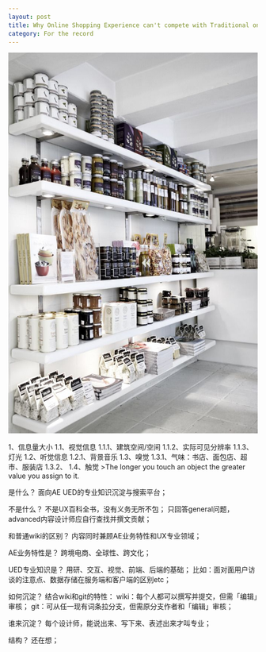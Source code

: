 ```yaml
---
layout: post
title: Why Online Shopping Experience can't compete with Traditional ones?
category: For the record
---
```


![set](/images/store.jpg)


1、信息量大小
	1.1、视觉信息
		1.1.1、建筑空间/空间
		1.1.2、实际可见分辨率
		1.1.3、灯光
	1.2、听觉信息
		1.2.1、背景音乐
	1.3、嗅觉
		1.3.1、气味：书店、面包店、超市、服装店
		1.3.2、
	1.4、触觉
		>The longer you touch an object the greater value you assign to it.

 
是什么？
面向AE UED的专业知识沉淀与搜索平台；

不是什么？
不是UX百科全书，没有义务无所不包；
只回答general问题，advanced内容设计师应自行查找并撰文贡献；

和普通wiki的区别？
内容同时兼顾AE业务特性和UX专业领域；

AE业务特性是？
跨境电商、全球性、跨文化；

UED专业知识是？
用研、交互、视觉、前端、后端的基础；
比如：面对面用户访谈的注意点、数据存储在服务端和客户端的区别etc；

如何沉淀？
结合wiki和git的特性：
wiki：每个人都可以撰写并提交，但需「编辑」审核；
git：可从任一现有词条拉分支，但需原分支作者和「编辑」审核；

谁来沉淀？
每个设计师，能说出来、写下来、表述出来才叫专业；

结构？
还在想；
